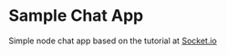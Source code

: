 # Sample Chat App

Simple node chat app based on the tutorial at [Socket.io](http://socket.io/get-started/chat/)